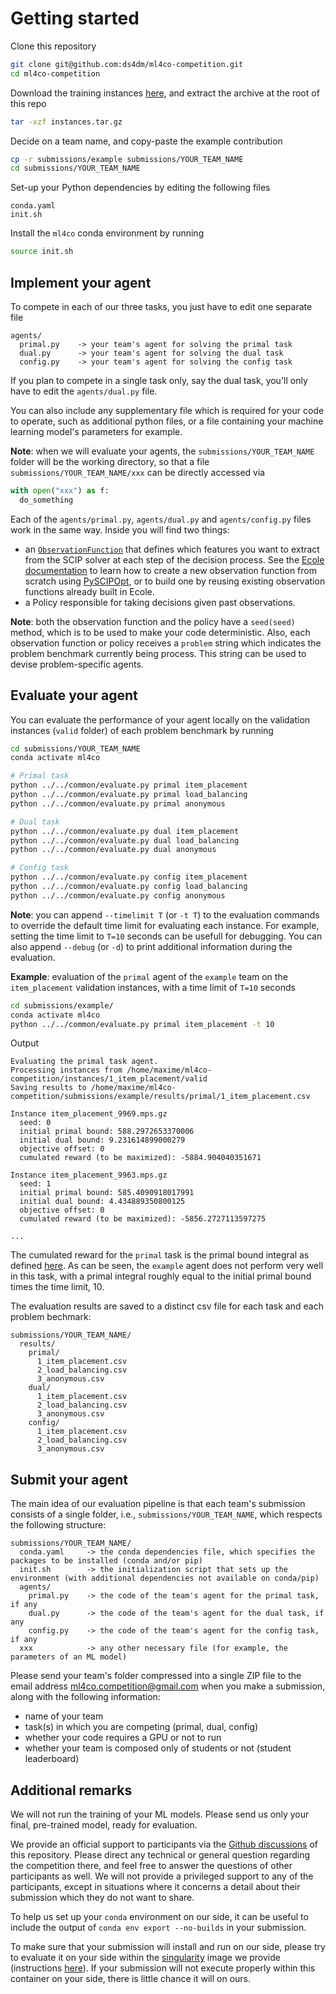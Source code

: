 # Getting started

Clone this repository
```bash
git clone git@github.com:ds4dm/ml4co-competition.git
cd ml4co-competition
```

Download the training instances [here](https://drive.google.com/file/d/1MytdY3IwX_aFRWdoc0mMfDN9Xg1EKUuq/view?usp=sharing),
and extract the archive at the root of this repo
```bash
tar -xzf instances.tar.gz
```

Decide on a team name, and copy-paste the example contribution
```bash
cp -r submissions/example submissions/YOUR_TEAM_NAME
cd submissions/YOUR_TEAM_NAME
```

Set-up your Python dependencies by editing the following files
```
conda.yaml
init.sh
```

Install the `ml4co` conda environment by running
```bash
source init.sh
```

## Implement your agent

To compete in each of our three tasks, you just have to edit
one separate file
```
agents/
  primal.py    -> your team's agent for solving the primal task
  dual.py      -> your team's agent for solving the dual task
  config.py    -> your team's agent for solving the config task
```

If you plan to compete in a single task only, say the dual task, you'll
only have to edit the `agents/dual.py` file.

You can also include any supplementary file which is required for your
code to operate, such as additional python files, or a file containing
your machine learning model's parameters for example.

**Note**: when we will evaluate your agents, the `submissions/YOUR_TEAM_NAME`
folder will be the working directory, so that a file `submissions/YOUR_TEAM_NAME/xxx`
can be directly accessed via
```Python
with open("xxx") as f:
  do_something
```

Each of the `agents/primal.py`, `agents/dual.py` and `agents/config.py` files work
in the same way. Inside you will find two things:
 - an [`ObservationFunction`](https://doc.ecole.ai/py/en/stable/reference/observations.html) that
defines which features you want to extract from the SCIP
solver at each step of the decision process. See the
[Ecole documentation](https://doc.ecole.ai/py/en/stable/howto/create-functions.html)
to learn how to create a new observation function from scratch using
[PySCIPOpt](https://github.com/scipopt/PySCIPOpt),
or to build one by reusing existing observation functions already built in Ecole.
 - a Policy responsible for taking decisions given past observations.

**Note**: both the observation function and the policy have a `seed(seed)` method,
which is to be used to make your code deterministic. Also, each observation function
or policy receives a `problem` string which indicates the problem benchmark currently
being process. This string can be used to devise problem-specific agents.

## Evaluate your agent

You can evaluate the performance of your agent locally on the
validation instances (`valid` folder) of each problem benchmark by running

```bash
cd submissions/YOUR_TEAM_NAME
conda activate ml4co

# Primal task
python ../../common/evaluate.py primal item_placement
python ../../common/evaluate.py primal load_balancing
python ../../common/evaluate.py primal anonymous

# Dual task
python ../../common/evaluate.py dual item_placement
python ../../common/evaluate.py dual load_balancing
python ../../common/evaluate.py dual anonymous

# Config task
python ../../common/evaluate.py config item_placement
python ../../common/evaluate.py config load_balancing
python ../../common/evaluate.py config anonymous
```

**Note**: you can append `--timelimit T` (or `-t T`) to the evaluation commands to override
the default time limit for evaluating each instance. For example, setting the
time limit to `T=10` seconds can be usefull for debugging. You can also append
`--debug` (or `-d`) to print additional information during the evaluation.

**Example**: evaluation of the `primal` agent of the `example` team on the
`item_placement` validation instances, with a time limit of `T=10` seconds
```bash
cd submissions/example/
conda activate ml4co
python ../../common/evaluate.py primal item_placement -t 10
```

Output
```
Evaluating the primal task agent.
Processing instances from /home/maxime/ml4co-competition/instances/1_item_placement/valid
Saving results to /home/maxime/ml4co-competition/submissions/example/results/primal/1_item_placement.csv

Instance item_placement_9969.mps.gz
  seed: 0
  initial primal bound: 588.2972653370006
  initial dual bound: 9.231614899000279
  objective offset: 0
  cumulated reward (to be maximized): -5884.904040351671

Instance item_placement_9963.mps.gz
  seed: 1
  initial primal bound: 585.4090918017991
  initial dual bound: 4.434889350800125
  objective offset: 0
  cumulated reward (to be maximized): -5856.2727113597275

...
```
The cumulated reward for the `primal` task is the
primal bound integral as defined [here](https://www.ecole.ai/2021/ml4co-competition/#metrics). As can be
seen, the `example` agent does not perform very well in this task, with a primal integral roughly
equal to the initial primal bound times the time limit, 10.

The evaluation results are saved to a distinct csv file for each task and each problem bechmark:
```
submissions/YOUR_TEAM_NAME/
  results/
    primal/
      1_item_placement.csv
      2_load_balancing.csv
      3_anonymous.csv
    dual/
      1_item_placement.csv
      2_load_balancing.csv
      3_anonymous.csv
    config/
      1_item_placement.csv
      2_load_balancing.csv
      3_anonymous.csv
```

## Submit your agent

The main idea of our evaluation pipeline is that each team's submission
consists of a single folder, i.e., `submissions/YOUR_TEAM_NAME`, which respects the
following structure:
```
submissions/YOUR_TEAM_NAME/
  conda.yaml     -> the conda dependencies file, which specifies the packages to be installed (conda and/or pip)
  init.sh        -> the initialization script that sets up the environment (with additional dependencies not available on conda/pip)
  agents/
    primal.py    -> the code of the team's agent for the primal task, if any
    dual.py      -> the code of the team's agent for the dual task, if any
    config.py    -> the code of the team's agent for the config task, if any
  xxx            -> any other necessary file (for example, the parameters of an ML model)
```

Please send your team's folder compressed into a single ZIP file to the email
address [ml4co.competition@gmail.com](mailto:ml4co.competition@gmail.com) when you make
a submission, along with the following information:
 - name of your team
 - task(s) in which you are competing (primal, dual, config)
 - whether your code requires a GPU or not to run
 - whether your team is composed only of students or not (student leaderboard)

## Additional remarks

We will not run the training of your ML models. Please send us
only your final, pre-trained model, ready for evaluation.

We provide an official support to participants via the
[Github discussions](https://github.com/ds4dm/ml4co-competition/discussions)
of this repository. Please direct any technical or general question
regarding the competition there, and feel free to answer
the questions of other participants as well. We will not provide a
privileged support to any of the participants, except in situations where
it concerns a detail about their submission which they do not want to share.

To help us set up your `conda` environment on our side, it can be
useful to include the output of `conda env export --no-builds`
in your submission.

To make sure that your submission will install and run on our side,
please try to evaluate it on your side within the [singularity](https://sylabs.io/docs/)
image we provide (instructions [here](PIPELINE.md)). If your
submission will not execute properly within
this container on your side, there is little chance it will on ours.
